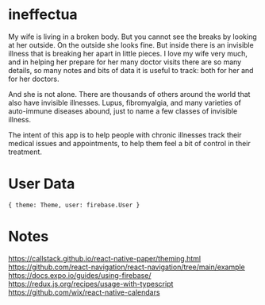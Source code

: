 # ineffectua

My wife is living in a broken body. But you cannot see the breaks by looking at her outside. On the outside she looks fine. But inside there is an invisible illness that is breaking her apart in little pieces. I love my wife very much, and in helping her prepare for her many doctor visits there are so many details, so many notes and bits of data it is useful to track: both for her and for her doctors.

And she is not alone. There are thousands of others around the world that also have invisible illnesses. Lupus, fibromyalgia, and many varieties of auto-immune diseases abound, just to name a few classes of invisible illness.

The intent of this app is to help people with chronic illnesses track their medical issues and appointments, to help them feel a bit of control in their treatment.

# User Data

``{
  theme: Theme,
  user: firebase.User
}``

# Notes

https://callstack.github.io/react-native-paper/theming.html
https://github.com/react-navigation/react-navigation/tree/main/example
https://docs.expo.io/guides/using-firebase/
https://redux.js.org/recipes/usage-with-typescript
https://github.com/wix/react-native-calendars